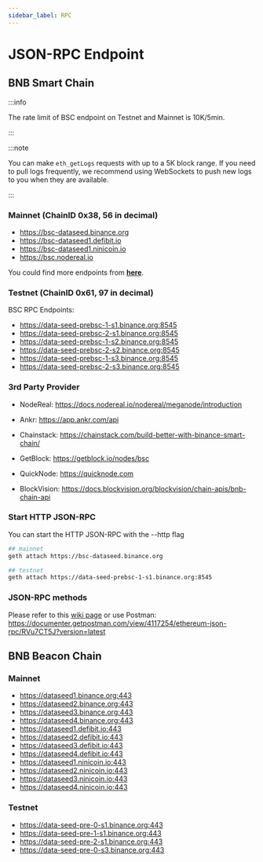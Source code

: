 ```yaml
---
sidebar_label: RPC
---
```


# JSON-RPC Endpoint

## BNB Smart Chain

:::info

The rate limit of BSC endpoint on Testnet and Mainnet is 10K/5min.

:::

:::note

You can make `eth_getLogs` requests with up to a 5K block range.
If you need to pull logs frequently, we recommend using WebSockets to push new logs to you when they are available.

:::

### Mainnet (ChainID 0x38, 56 in decimal)

* https://bsc-dataseed.binance.org
* https://bsc-dataseed1.defibit.io
* https://bsc-dataseed1.ninicoin.io
* https://bsc.nodereal.io

You could find more endpoints from **[here](https://chainlist.org/chain/56)**.

### Testnet (ChainID 0x61, 97 in decimal)

BSC RPC Endpoints:

* https://data-seed-prebsc-1-s1.binance.org:8545
* https://data-seed-prebsc-2-s1.binance.org:8545
* https://data-seed-prebsc-1-s2.binance.org:8545
* https://data-seed-prebsc-2-s2.binance.org:8545
* https://data-seed-prebsc-1-s3.binance.org:8545
* https://data-seed-prebsc-2-s3.binance.org:8545

### 3rd Party Provider

<!--* [Moralis](https://moralis.io/): <https://moralis.io/speedy-nodes/>-->

* NodeReal: <https://docs.nodereal.io/nodereal/meganode/introduction>

* Ankr: <https://app.ankr.com/api>

* Chainstack: <https://chainstack.com/build-better-with-binance-smart-chain/>

* GetBlock: <https://getblock.io/nodes/bsc>

* QuickNode: <https://quicknode.com>
  
* BlockVision: <https://docs.blockvision.org/blockvision/chain-apis/bnb-chain-api>

### Start HTTP JSON-RPC

You can start the HTTP JSON-RPC with the --http flag
```bash
## mainnet
geth attach https://bsc-dataseed.binance.org

## testnet
geth attach https://data-seed-prebsc-1-s1.binance.org:8545
```

### JSON-RPC methods

Please refer to this [wiki page](https://github.com/ethereum/wiki/wiki/JSON-RPC) or use Postman: <https://documenter.getpostman.com/view/4117254/ethereum-json-rpc/RVu7CT5J?version=latest>

## BNB Beacon Chain

### Mainnet

* https://dataseed1.binance.org:443
* https://dataseed2.binance.org:443
* https://dataseed3.binance.org:443
* https://dataseed4.binance.org:443
* https://dataseed1.defibit.io:443
* https://dataseed2.defibit.io:443
* https://dataseed3.defibit.io:443
* https://dataseed4.defibit.io:443
* https://dataseed1.ninicoin.io:443
* https://dataseed2.ninicoin.io:443
* https://dataseed3.ninicoin.io:443
* https://dataseed4.ninicoin.io:443

### Testnet

*  https://data-seed-pre-0-s1.binance.org:443
*  https://data-seed-pre-1-s1.binance.org:443
*  https://data-seed-pre-2-s1.binance.org:443
*  https://data-seed-pre-0-s3.binance.org:443